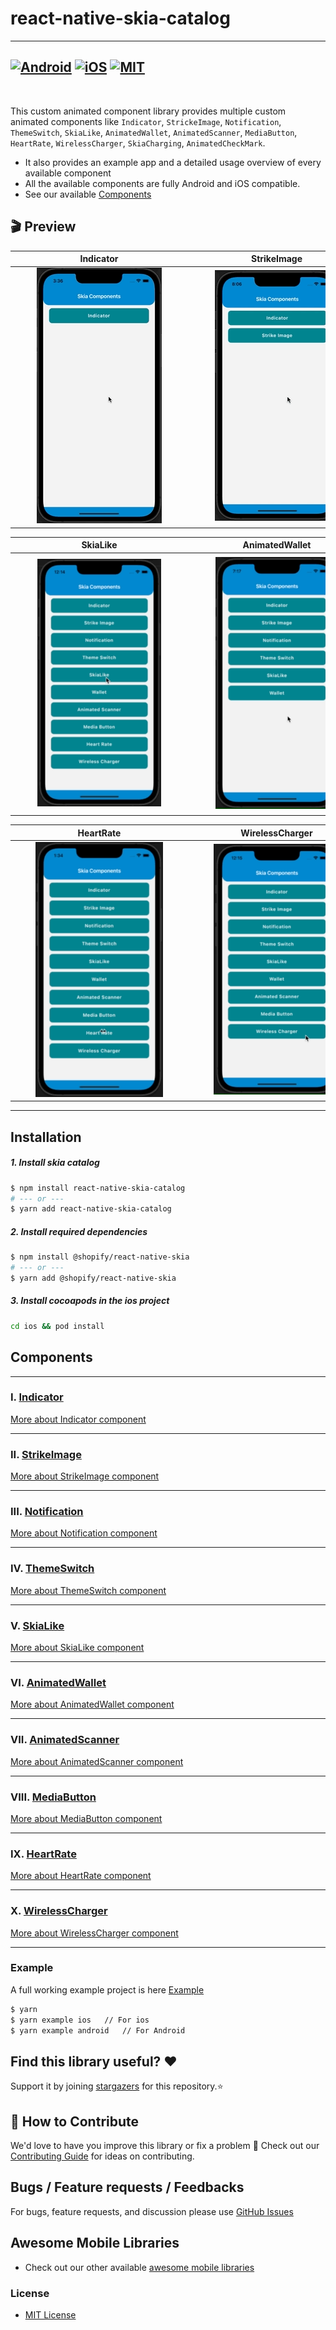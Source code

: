 # react-native-skia-catalog

---

## [![Android](https://img.shields.io/badge/Platform-Android-green?logo=android)](https://www.android.com) [![iOS](https://img.shields.io/badge/Platform-iOS-green?logo=apple)](https://developer.apple.com/ios) [![MIT](https://img.shields.io/badge/License-MIT-green)](https://opensource.org/licenses/MIT)

<br>

This custom animated component library provides multiple custom animated components like `Indicator`, `StrickeImage`, `Notification`, `ThemeSwitch`, `SkiaLike`, `AnimatedWallet`, `AnimatedScanner`, `MediaButton`, `HeartRate`, `WirelessCharger`, `SkiaCharging`, `AnimatedCheckMark`.

- It also provides an example app and a detailed usage overview of every available component
- All the available components are fully Android and iOS compatible.
- See our available <a href="#Components">Components</a>

## 🎬 Preview

| <div style="width:270px"></div>Indicator | <div style="width:270px"></div>StrikeImage  | <div style="width:270px"></div>Notification  | <div style="width:270px"></div>ThemeSwitch  |
| :--------------------------------------: | :-----------------------------------------: | :------------------------------------------: | :-----------------------------------------: |
|    ![alt tag](./assets/Indicator.gif)    | ![alt tag](./assets/DefaultStrikeImage.gif) | ![alt_tag](./assets/DefaultNotification.gif) | ![alt tag](./assets/DefaultThemeSwitch.gif) |

| <div style = "width: 270px">SkiaLike</div> | <div style = "width: 270px">AnimatedWallet</div> | <div style = "width: 270px">AnimatedScanner</div> | <div style = "width: 270px">MediaButton</div> |
| :----------------------------------------: | :----------------------------------------------: | :-----------------------------------------------: | :-------------------------------------------: |
|  ![alt tag](./assets/DefaultSkiaLike.gif)  |  ![alt tag](./assets/DefaultAnimatedWallet.gif)  |  ![alt tag](./assets/DefaultAnimatedScanner.gif)  |     ![alt tag](./assets/MediaButton.gif)      |

| <div style = "width: 270px">HeartRate</div> | <div style = "width: 270px">WirelessCharger</div> |
| :-----------------------------------------: | :-----------------------------------------------: |
|     ![alt tag](./assets/HeartRate.gif)      |  ![alt tag](./assets/DefaultWirelessCharger.gif)  |

---

## Installation

##### 1. Install skia catalog

```bash
$ npm install react-native-skia-catalog
# --- or ---
$ yarn add react-native-skia-catalog
```

##### 2. Install required dependencies

```bash
$ npm install @shopify/react-native-skia
# --- or ---
$ yarn add @shopify/react-native-skia
```

##### 3. Install cocoapods in the ios project

```bash
cd ios && pod install
```

## Components

---

### Ⅰ. [Indicator](./src/components/Indicator)

[More about Indicator component](./src/components/Indicator/README.md)

---

### ⅠI. [StrikeImage](./src/components/StrikeImage)

[More about StrikeImage component](./src/components/StrikeImage/README.md)

---

### ⅠII. [Notification](./src/components/Notification)

[More about Notification component](./src/components/Notification/README.md)

---

### IV. [ThemeSwitch](./src/components/ThemeSwitch)

[More about ThemeSwitch component](./src/components/ThemeSwitch/README.md)

---

### V. [SkiaLike](./src/components/SkiaLike)

[More about SkiaLike component](./src/components/SkiaLike/README.md)

---

### VI. [AnimatedWallet](./src/components/AnimatedWallet)

[More about AnimatedWallet component](./src/components/AnimatedWallet/README.md)

---

### VII. [AnimatedScanner](./src/components/AnimatedScanner)

[More about AnimatedScanner component](./src/components/AnimatedScanner/README.md)

---

### VIII. [MediaButton](./src/components/MediaButton)

[More about MediaButton component](./src/components/MediaButton//README.md)

---

### IX. [HeartRate](./src/components/HeartRate)

[More about HeartRate component](./src/components/HeartRate/README.md)

---

### X. [WirelessCharger](./src/components/WirelessCharger)

[More about WirelessCharger component](./src/components/WirelessCharger/README.md)

---

### Example

A full working example project is here [Example](./example/)

```sh
$ yarn
$ yarn example ios   // For ios
$ yarn example android   // For Android
```

## Find this library useful? ❤️

Support it by joining [stargazers](https://github.com/SimformSolutionsPvtLtd/react-native-skia-catalog/stargazers) for this repository.⭐

## 🤝 How to Contribute

We'd love to have you improve this library or fix a problem 💪
Check out our [Contributing Guide](CONTRIBUTING.md) for ideas on contributing.

## Bugs / Feature requests / Feedbacks

For bugs, feature requests, and discussion please use [GitHub Issues](https://github.com/SimformSolutionsPvtLtd/react-native-skia-catalog/issues)

## Awesome Mobile Libraries

- Check out our other available [awesome mobile libraries](https://github.com/SimformSolutionsPvtLtd/Awesome-Mobile-Libraries)

### License

- [MIT License](./LICENSE)

